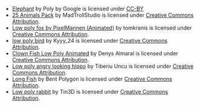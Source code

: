 - [Elephant](https://poly.pizza/m/a27MA0rXyyj) by Poly by Google is licensed under [CC-BY](https://creativecommons.org/licenses/by/3.0/)
- [25 Animals Pack](https://skfb.ly/orQpx) by MadTrollStudio is licensed under [Creative Commons Attribution](http://creativecommons.org/licenses/by/4.0/).
- [Low poly fox by PixelMannen (Animated)](https://skfb.ly/P9nN) by tomkranis is licensed under [Creative Commons Attribution](http://creativecommons.org/licenses/by/4.0/).
- [low poly bird](https://skfb.ly/ozBWv) by Kyyy_24 is licensed under [Creative Commons Attribution](http://creativecommons.org/licenses/by/4.0/).
- [Clown Fish Low Poly Animated](https://skfb.ly/owxY9) by Denys Almaral is licensed under [Creative Commons Attribution](http://creativecommons.org/licenses/by/4.0/).
- [Low poly angry looking hippo](https://skfb.ly/6TJVE) by Tiberiu Uncu is licensed under [Creative Commons Attribution](http://creativecommons.org/licenses/by/4.0/).
- [Long Fish](https://skfb.ly/6xQvR) by Bent Polygon is licensed under [Creative Commons Attribution](http://creativecommons.org/licenses/by/4.0/).
- [Low poly rabbit](https://skfb.ly/o7WyS) by Tin3D is licensed under [Creative Commons Attribution](http://creativecommons.org/licenses/by/4.0/).
